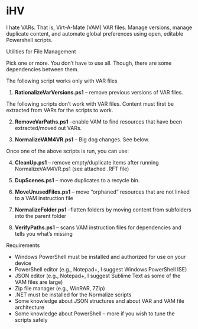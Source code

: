 # iHV
I hate VARs. That is, Virt-A-Mate (VAM) VAR files. Manage versions, manage duplicate content, and automate global preferences using open, editable Powershell scripts.

Utilities for File Management

Pick one or more. You don’t have to use all. Though, there are some dependencies between them.

The following script works only with VAR files
1.	<b>RationalizeVarVersions.ps1</b> – remove previous versions of VAR files.

The following scripts don’t work with VAR files. Content must first be extracted from VARs for the scripts to work.

2.	<b>RemoveVarPaths.ps1</b> –enable VAM to find resources that have been extracted/moved out VARs.

3.	<b>NormalizeVAM4VR.ps1</b> – Big dog changes. See below.

Once one of the above scripts is run, you can use:

4.	<b>CleanUp.ps1</b> – remove empty/duplicate items after running NormalizeVAM4VR.ps1 (see attached .RFT file)

5.	<b>DupScenes.ps1</b> – move duplicates to a recycle bin.

6.	<b>MoveUnusedFiles.ps1</b> – move “orphaned” resources that are not linked to a VAM instruction file

7.	<b>NormalizeFolder.ps1</b> –flatten folders by moving content from subfolders into the parent folder

8.	<b>VerifyPaths.ps1</b> – scans VAM instruction files for dependencies and tells you what’s missing


Requirements
-	Windows PowerShell must be installed and authorized for use on your device
-	PowerShell editor (e.g., Notepad+, I suggest Windows PowerShell ISE)
-	JSON editor (e.g., Notepad+, I suggest Sublime Text as some of the VAM files are large)
-	Zip file manager (e.g., WinRAR, 7Zip)
-	.NET must be installed for the Normalize scripts
-	Some knowledge about JSON structures and about VAR and VAM file architecture
-	Some knowledge about PowerShell – more if you wish to tune the scripts safely
